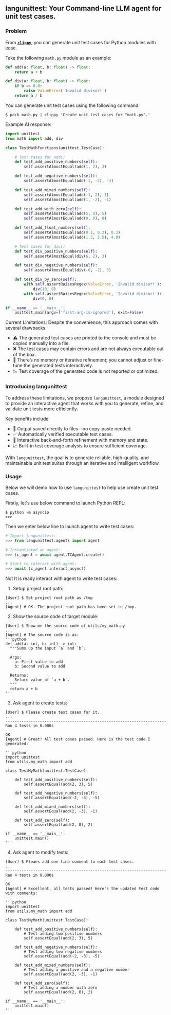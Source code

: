 ## langunittest: Your Command-line LLM agent for unit test cases.

### Problem
From **[`clippy`](git@github.com:johnklee/langunittest.git)**, you can generate unit test cases for Python modules with ease.

Take the following `math.py` module as an example:

```python
def add(a: float, b: float) -> float:
    return a + b

def div(a: float, b: float) -> float:
    if b == 0.0:
        raise ValueError('Invalid divisor!')
    return a / b
```

You can generate unit test cases using the following command:
```shell
$ pack math.py | clippy 'Create unit test cases for "math.py".'
```

Example AI response:
```python
import unittest
from math import add, div

class TestMathFunctions(unittest.TestCase):

    # Test cases for add()
    def test_add_positive_numbers(self):
        self.assertAlmostEqual(add(1, 2), 3)

    def test_add_negative_numbers(self):
        self.assertAlmostEqual(add(-1, -2), -3)

    def test_add_mixed_numbers(self):
        self.assertAlmostEqual(add(-1, 2), 1)
        self.assertAlmostEqual(add(1, -2), -1)

    def test_add_with_zero(self):
        self.assertAlmostEqual(add(5, 0), 5)
        self.assertAlmostEqual(add(0, 0), 0)

    def test_add_float_numbers(self):
        self.assertAlmostEqual(add(0.1, 0.2), 0.3)
        self.assertAlmostEqual(add(1.5, 2.5), 4.0)

    # Test cases for div()
    def test_div_positive_numbers(self):
        self.assertAlmostEqual(div(6, 2), 3)

    def test_div_negative_numbers(self):
        self.assertAlmostEqual(div(-6, -2), 3)

    def test_div_by_zero(self):
        with self.assertRaisesRegex(ValueError, 'Invalid divisor!'):
            div(10, 0)
        with self.assertRaisesRegex(ValueError, 'Invalid divisor!'):
            div(0, 0)

if __name__ == '__main__':
    unittest.main(argv=['first-arg-is-ignored'], exit=False)
```

Current Limitations:
Despite the convenience, this approach comes with several drawbacks:
* ⚠️ The generated test cases are printed to the console and must be copied manually into a file.
* ❌ The test cases may contain errors and are not always executable out of the box.
* 🧠 There’s no memory or iterative refinement; you cannot adjust or fine-tune the generated tests interactively.
* 📉 Test coverage of the generated code is not reported or optimized.

### Introducing langunittest
To address these limitations, we propose `langunittest`, a module designed to provide an interactive agent that works with you to generate, refine, and validate unit tests more efficiently.

Key benefits include:

* 💾 Output saved directly to files—no copy-paste needed.
* ✅ Automatically verified executable test cases.
* 🔄 Interactive back-and-forth refinement with memory and state.
* 📈 Built-in test coverage analysis to ensure sufficient coverage.

With `langunittest`, the goal is to generate reliable, high-quality, and maintainable unit test suites through an iterative and intelligent workflow.

### Usage
Below we will demo how to use `langunittest` to help use create unit test cases.

Firstly, let's use below command to launch Python REPL:
```shell
$ python -m asyncio
>>>
```

Then we enter below line to launch agent to write test cases:
```python
# Import langunittest:
>>> from langunittest.agents import agent

# Instantiated an agent:
>>> tc_agent = await agent.TCAgent.create()

# Start to interact with agent:
>>> await tc_agent.interact_async()
```

Not It is ready interact with agent to write test cases:

1. Setup project root path:
```
[User] $ Set project root path as /tmp
...
[Agent] # OK. The project root path has been set to /tmp.
```

2. Show the source code of target module:
```
[User] $ Show me the source code of utils/my_math.py
...
[Agent] # The source code is as:
'''python
def add(a: int, b: int) -> int:
  """Sums up the input `a` and `b`.

  Args:
    a: First value to add
    b: Second value to add

  Returns:
    Return value of `a + b`.
  """
  return a + b
'''
```

3. Ask agent to create tests:
```
[User] $ Please create test cases for it.
...
----------------------------------------------------------------------
Ran 4 tests in 0.000s

OK
[Agent] # Great! All test cases passed. Here is the test code I generated:

'''python
import unittest
from utils.my_math import add

class TestMyMath(unittest.TestCase):

    def test_add_positive_numbers(self):
        self.assertEqual(add(2, 3), 5)

    def test_add_negative_numbers(self):
        self.assertEqual(add(-2, -3), -5)

    def test_add_mixed_numbers(self):
        self.assertEqual(add(2, -3), -1)

    def test_add_zero(self):
        self.assertEqual(add(2, 0), 2)

if __name__ == '__main__':
    unittest.main()
'''
```

4. Ask agent to modify tests:
```
[User] $ Pleaes add one line comment to each test cases.
...
----------------------------------------------------------------------
Ran 4 tests in 0.000s

OK
[Agent] # Excellent, all tests passed! Here's the updated test code with comments:

'''python
import unittest
from utils.my_math import add

class TestMyMath(unittest.TestCase):

    def test_add_positive_numbers(self):
        # Test adding two positive numbers
        self.assertEqual(add(2, 3), 5)

    def test_add_negative_numbers(self):
        # Test adding two negative numbers
        self.assertEqual(add(-2, -3), -5)

    def test_add_mixed_numbers(self):
        # Test adding a positive and a negative number
        self.assertEqual(add(2, -3), -1)

    def test_add_zero(self):
        # Test adding a number with zero
        self.assertEqual(add(2, 0), 2)

if __name__ == '__main__':
    unittest.main()
'''
```
